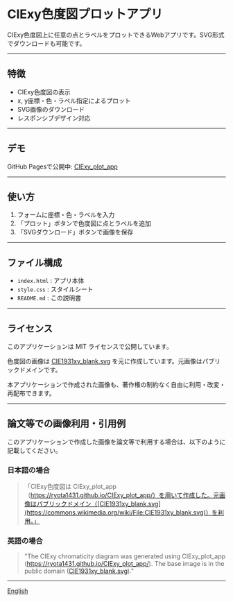 # CIExy色度図プロットアプリ

CIExy色度図上に任意の点とラベルをプロットできるWebアプリです。SVG形式でダウンロードも可能です。

---

## 特徴

- CIExy色度図の表示
- x, y座標・色・ラベル指定によるプロット
- SVG画像のダウンロード
- レスポンシブデザイン対応

---

## デモ

GitHub Pagesで公開中: [CIExy_plot_app](https://ryota1431.github.io/CIExy_plot_app/)

---

## 使い方

1. フォームに座標・色・ラベルを入力
2. 「プロット」ボタンで色度図に点とラベルを追加
3. 「SVGダウンロード」ボタンで画像を保存

---

## ファイル構成

- `index.html` : アプリ本体
- `style.css` : スタイルシート
- `README.md` : この説明書

---

## ライセンス

このアプリケーションは MIT ライセンスで公開しています。

色度図の画像は [CIE1931xy_blank.svg](https://commons.wikimedia.org/wiki/File:CIE1931xy_blank.svg) を元に作成しています。元画像はパブリックドメインです。

本アプリケーションで作成された画像も、著作権の制約なく自由に利用・改変・再配布できます。

---

## 論文等での画像利用・引用例

このアプリケーションで作成した画像を論文等で利用する場合は、以下のように記載してください。

### 日本語の場合

> 「CIExy色度図は CIExy_plot_app（https://ryota1431.github.io/CIExy_plot_app/）を用いて作成した。元画像はパブリックドメイン（[CIE1931xy_blank.svg](https://commons.wikimedia.org/wiki/File:CIE1931xy_blank.svg)）を利用。」

### 英語の場合

> "The CIExy chromaticity diagram was generated using CIExy_plot_app (https://ryota1431.github.io/CIExy_plot_app/). The base image is in the public domain ([CIE1931xy_blank.svg](https://commons.wikimedia.org/wiki/File:CIE1931xy_blank.svg))."

---

[English](README_en.md)